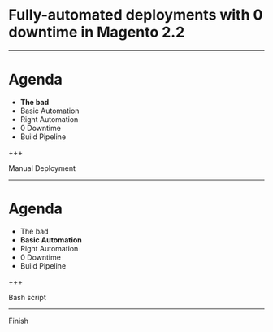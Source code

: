 # Fully-automated deployments with 0 downtime in Magento 2.2

---

# Agenda

* **The bad**
* Basic Automation
* Right Automation
* 0 Downtime
* Build Pipeline

+++

Manual Deployment

---

# Agenda

* The bad
* **Basic Automation**
* Right Automation
* 0 Downtime
* Build Pipeline

+++

Bash script

---

Finish

 